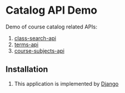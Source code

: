 Catalog API Demo
================

Demo of course catalog related APIs:

1. [class-search-api](https://github.com/osu-mist/class-search-api)
2. [terms-api](https://github.com/osu-mist/terms-api)
3. [course-subjects-api](https://github.com/osu-mist/course-subjects-api)

Installation
------------

1. This application is implemented by [Django](https://www.djangoproject.com/)